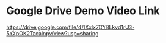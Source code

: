 # Google Drive Demo Video Link

https://drive.google.com/file/d/1Xxlx7DYBLkvd1rU3-5nXpOK2Tacalnpv/view?usp=sharing
